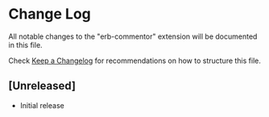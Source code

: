 # Change Log

All notable changes to the "erb-commentor" extension will be documented in this file.

Check [Keep a Changelog](http://keepachangelog.com/) for recommendations on how to structure this file.

## [Unreleased]

- Initial release
